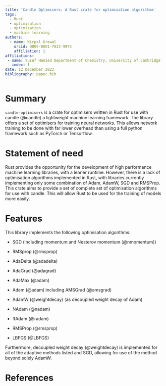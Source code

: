 ```yaml
---
title: 'Candle Optimisers: A Rust crate for optimisation algorithms'
tags:
  - Rust
  - optimisation
  - optimization
  - machine learning
authors:
  - name: Kirpal Grewal
    orcid: 0009-0001-7923-9975
    affiliation: 1
affiliations:
 - name: Yusuf Hamied Department of Chemistry, University of Cambridge
   index: 1
date: 12 December 2023
bibliography: paper.bib
---
```


# Summary

`candle-optimisers` is a crate for optimisers written in Rust for use with candle (@candle) a lightweight machine learning framework. The library offers a set of
optimisers for training neural networks. This allows network training to be done with far lower overhead than using a full python framework such as PyTorch or Tensorflow.

# Statement of need

Rust provides the opportunity for the development of high performance machine learning libraries, with a leaner runtime. However, there is a lack of optimisation algorithms implemented in Rust,
with libraries currently implementing only some combination of Adam, AdamW, SGD and RMSProp.
This crate aims to provide a set of complete set of optimisation algorithms for use with candle.
This will allow Rust to be used for the training of models more easily.

# Features

This library implements the following optimisation algorithms:

* SGD (including momentum and Nesterov momentum (@nmomentum))

* RMSprop (@rmsprop)

* AdaDelta (@adadelta)

* AdaGrad (@adagrad)

* AdaMax (@adam)

* Adam (@adam) including AMSGrad (@amsgrad)

* AdamW (@weightdecay) (as decoupled weight decay of Adam)

* NAdam (@nadam)

* RAdam (@radam)

* RMSProp (@rmsprop)

* LBFGS (@LBFGS)

Furthermore, decoupled weight decay (@weightdecay) is implemented for all of the adaptive methods listed and SGD,
allowing for use of the method beyond solely AdamW.

# References